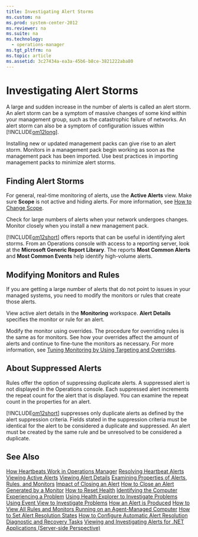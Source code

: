 ```yaml
---
title: Investigating Alert Storms
ms.custom: na
ms.prod: system-center-2012
ms.reviewer: na
ms.suite: na
ms.technology: 
  - operations-manager
ms.tgt_pltfrm: na
ms.topic: article
ms.assetid: 3c27434a-ea3a-45b6-b8ce-3821222aba80
---
```

# Investigating Alert Storms
A large and sudden increase in the number of alerts is called an alert storm. An alert storm can be a symptom of massive changes of some kind within your management group, such as the catastrophic failure of networks. An alert storm can also be a symptom of configuration issues within [!INCLUDE[om12long](../Token/om12long_md.md)].

Installing new or updated management packs can give rise to an alert storm. Monitors in a management pack begin working as soon as the management pack has been imported. Use best practices in importing management packs to minimize alert storms.

## Finding Alert Storms
For general, real\-time monitoring of alerts, use the **Active Alerts** view. Make sure **Scope** is not active and hiding alerts. For more information, see [How to Change Scope](../Topic/Finding-Data-and-Objects-in-the-Operations-Manager-Consoles.md#bkmk_howtochangescope).

Check for large numbers of alerts when your network undergoes changes. Monitor closely when you install a new management pack.

[!INCLUDE[om12short](../Token/om12short_md.md)] offers reports that can be useful in identifying alert storms. From an Operations console with access to a reporting server, look at the **Microsoft Generic Report Library**. The reports **Most Common Alerts** and **Most Common Events** help identify high\-volume alerts.

## Modifying Monitors and Rules
If you are getting a large number of alerts that do not point to issues in your managed systems, you need to modify the monitors or rules that create those alerts.

View active alert details in the **Monitoring** workspace. **Alert Details** specifies the monitor or rule for an alert.

Modify the monitor using overrides. The procedure for overriding rules is the same as for monitors. See how your overrides affect the amount of alerts and continue to fine\-tune the monitors as necessary. For more information, see [Tuning Monitoring by Using Targeting and Overrides](../Topic/Tuning-Monitoring-by-Using-Targeting-and-Overrides.md).

## About Suppressed Alerts
Rules offer the option of suppressing duplicate alerts. A suppressed alert is not displayed in the Operations console. Each suppressed alert increments the repeat count for the alert that is displayed. You can examine the repeat count in the properties for an alert.

[!INCLUDE[om12short](../Token/om12short_md.md)] suppresses only duplicate alerts as defined by the alert suppression criteria. Fields stated in the suppression criteria must be identical for the alert to be considered a duplicate and suppressed. An alert must be created by the same rule and be unresolved to be considered a duplicate.

## See Also
[How Heartbeats Work in Operations Manager](../Topic/How-Heartbeats-Work-in-Operations-Manager.md)
[Resolving Heartbeat Alerts](../Topic/Resolving-Heartbeat-Alerts.md)
[Viewing Active Alerts](../Topic/Viewing-Active-Alerts.md)
[Viewing Alert Details](../Topic/Viewing-Alert-Details.md)
[Examining Properties of Alerts, Rules, and Monitors](../Topic/Examining-Properties-of-Alerts,-Rules,-and-Monitors.md)
[Impact of Closing an Alert](../Topic/Impact-of-Closing-an-Alert.md)
[How to Close an Alert Generated by a Monitor](../Topic/How-to-Close-an-Alert-Generated-by-a-Monitor.md)
[How to Reset Health](../Topic/How-to-Reset-Health.md)
[Identifying the Computer Experiencing a Problem](../Topic/Identifying-the-Computer-Experiencing-a-Problem.md)
[Using Health Explorer to Investigate Problems](../Topic/Using-Health-Explorer-to-Investigate-Problems.md)
[Using Event View to Investigate Problems](../Topic/Using-Event-View-to-Investigate-Problems.md)
[How an Alert is Produced](../Topic/How-an-Alert-is-Produced.md)
[How to View All Rules and Monitors Running on an Agent-Managed Computer](../Topic/How-to-View-All-Rules-and-Monitors-Running-on-an-Agent-Managed-Computer.md)
[How to Set Alert Resolution States](../Topic/How-to-Set-Alert-Resolution-States.md)
[How to Configure Automatic Alert Resolution](../Topic/How-to-Configure-Automatic-Alert-Resolution.md)
[Diagnostic and Recovery Tasks](../Topic/Diagnostic-and-Recovery-Tasks.md)
[Viewing and Investigating Alerts for .NET Applications &#40;Server-side Perspective&#41;](../Topic/Viewing-and-Investigating-Alerts-for-.NET-Applications--Server-side-Perspective-.md)

